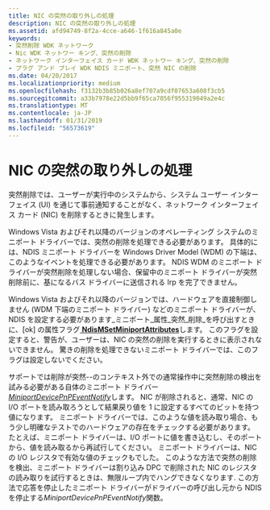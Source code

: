 ```yaml
---
title: NIC の突然の取り外しの処理
description: NIC の突然の取り外しの処理
ms.assetid: afd94749-8f2a-4cce-a646-1f616a845a0e
keywords:
- 突然削除 WDK ネットワーク
- Nic WDK ネットワー キング、突然の削除
- ネットワーク インターフェイス カード WDK ネットワー キング、突然の削除
- プラグ アンド プレイ WDK NDIS ミニポート、突然 NIC の削除
ms.date: 04/20/2017
ms.localizationpriority: medium
ms.openlocfilehash: f3132b3b85b026a8ef707a9cdf07653a608f3cb5
ms.sourcegitcommit: a33b7978e22d5bb9f65ca7056f955319049a2e4c
ms.translationtype: MT
ms.contentlocale: ja-JP
ms.lasthandoff: 01/31/2019
ms.locfileid: "56573619"
---
```

# <a name="handling-the-surprise-removal-of-a-nic"></a>NIC の突然の取り外しの処理





突然削除では、ユーザーが実行中のシステムから、システム ユーザー インターフェイス (UI) を通じて事前通知することがなく、ネットワーク インターフェイス カード (NIC) を削除するときに発生します。

Windows Vista およびそれ以降のバージョンのオペレーティング システムのミニポート ドライバーでは、突然の削除を処理できる必要があります。 具体的には、NDIS ミニポート ドライバーを Windows Driver Model (WDM) の下端は、このようなイベントを処理できる必要があります。 NDIS WDM のミニポート ドライバーが突然削除を処理しない場合、保留中のミニポート ドライバーが突然削除前に、基になるバス ドライバーに送信される Irp を完了できません。

Windows Vista およびそれ以降のバージョンでは、ハードウェアを直接制御しません (WDM 下端のミニポート ドライバー) などのミニポート ドライバーが、NDIS を設定する必要があります\_ミニポート\_属性\_突然\_削除\_を呼び出すときに、[ok] の属性フラグ[ **NdisMSetMiniportAttributes**](https://msdn.microsoft.com/library/windows/hardware/ff563672)します。 このフラグを設定すると、警告が、ユーザーは、NIC の突然の削除を実行するときに表示されないできません。 驚きの削除を処理できないミニポート ドライバーでは、このフラグは設定しないでください。

サポートでは削除が突然--のコンテキスト外での通常操作中に突然削除の検出を試みる必要がある自体のミニポート ドライバー [ *MiniportDevicePnPEventNotify*](https://msdn.microsoft.com/library/windows/hardware/ff559369)します。 NIC が削除されると、通常、NIC の I/O ポートを読み取ろうとして結果戻り値を 1 に設定するすべてのビットを持つ値になります。 ミニポート ドライバーでは、このような値を読み取り場合、もう少し明確なテストでのハードウェアの存在をチェックする必要があります。 たとえば、ミニポート ドライバーは、I/O ポートに値を書き込むし、そのポートから、値を読み取るから再試行してください。 ミニポート ドライバーは、NIC の I/O レジスタで有効な値のチェックもでした。 このような方法で突然の削除を検出、ミニポート ドライバーは割り込み DPC で削除された NIC のレジスタの読み取りを試行するときは、無限ループ内でハングできなくなります. この方法で応答を停止したミニポート ドライバーがドライバーの呼び出し元から NDIS を停止する*MiniportDevicePnPEventNotify*関数。

 

 





